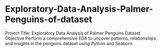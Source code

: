 # Exploratory-Data-Analysis-Palmer-Penguins-of-dataset
Project Title: Exploratory Data Analysis of Palmer Penguins Dataset  Objective Perform a comprehensive EDA to uncover patterns, relationships, and insights in the penguins dataset using Python and Seaborn.
